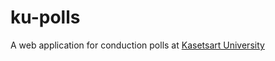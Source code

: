 # ku-polls

A web application for conduction polls at [Kasetsart University](https://www.ku.ac.th/th)
